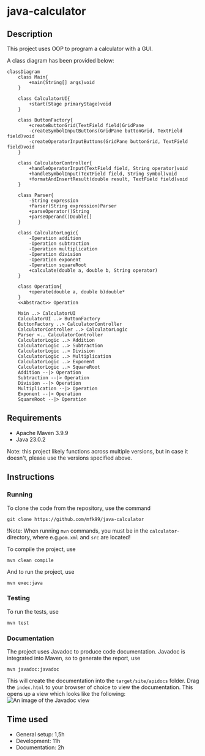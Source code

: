 # java-calculator

## Description

This project uses OOP to program a calculator with a GUI.

A class diagram has been provided below:

```mermaid
classDiagram
    class Main{
        +main(String[] args)void
    }

    class CalculatorUI{
        +start(Stage primaryStage)void
    }

    class ButtonFactory{
        +createButtonGrid(TextField field)GridPane
        -createSymbolInputButtons(GridPane buttonGrid, TextField field)void
        -createOperatorInputButtons(GridPane buttonGrid, TextField field)void
    }

    class CalculatorController{
        +handleOperatorInput(TextField field, String operator)void
        +handleSymbolInput(TextField field, String symbol)void
        +formatAndInsertResult(double result, TextField field)void
    }

    class Parser{
        -String expression
        +Parser(String expression)Parser
        +parseOperator()String
        +parseOperand()Double[]
    }

    class CalculatorLogic{
        -Operation addition
        -Operation subtraction
        -Operation multiplication
        -Operation division
        -Operation exponent
        -Operation squareRoot
        +calculate(double a, double b, String operator)
    }

    class Operation{
        +operate(double a, double b)double*
    }
    <<Abstract>> Operation

    Main ..> CalculatorUI
    CalculatorUI ..> ButtonFactory
    ButtonFactory ..> CalculatorController
    CalculatorController ..> CalculatorLogic
    Parser <.. CalculatorController 
    CalculatorLogic ..> Addition
    CalculatorLogic ..> Subtraction
    CalculatorLogic ..> Division
    CalculatorLogic ..> Multiplication
    CalculatorLogic ..> Exponent
    CalculatorLogic ..> SquareRoot
    Addition --|> Operation
    Subtraction --|> Operation
    Division --|> Operation
    Multiplication --|> Operation
    Exponent --|> Operation
    SquareRoot --|> Operation
```
## Requirements

- Apache Maven 3.9.9
- Java 23.0.2

Note: this project likely functions across multiple versions, but in case it doesn't, please use the versions specified above.

## Instructions

### Running

To clone the code from the repository, use the command

`git clone https://github.com/mfk99/java-calculator`

!Note: When running `mvn` commands, you must be in the `calculator`-directory, where e.g.`pom.xml` and `src` are located!

To compile the project, use

`mvn clean compile`

And to run the project, use

`mvn exec:java`

### Testing

To run the tests, use

`mvn test`

<!---
TODO: Create E-2-E and unit tests, add codecov
--->

### Documentation

The project uses Javadoc to produce code documentation.
Javadoc is integrated into Maven, so to generate the report, use 

```mvn javadoc:javadoc```

This will create the documentation into the `target/site/apidocs` folder. 
Drag the `index.html` to your browser of choice to view the documentation.
This opens up a view which looks like the following:
![An image of the Javadoc view](assets/javadoc.png)

<!---
TODO: Configure javadoc to create to seperate folder
--->

## Time used

- General setup: 1,5h
- Development: 11h
- Documentation: 2h
